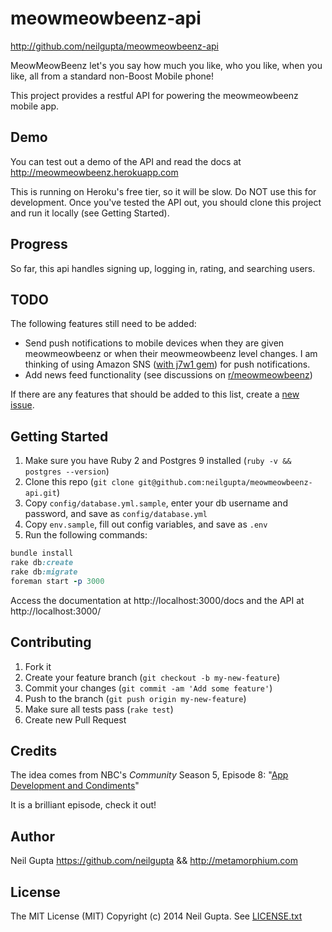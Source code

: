 meowmeowbeenz-api
=============

http://github.com/neilgupta/meowmeowbeenz-api

MeowMeowBeenz let's you say how much you like, who you like, when you like, all from a standard non-Boost Mobile phone!

This project provides a restful API for powering the meowmeowbeenz mobile app.

## Demo

You can test out a demo of the API and read the docs at http://meowmeowbeenz.herokuapp.com

This is running on Heroku's free tier, so it will be slow. Do NOT use this for development. Once you've tested the API out, you should clone this project and run it locally (see Getting Started).

## Progress

So far, this api handles signing up, logging in, rating, and searching users.

## TODO

The following features still need to be added:

* Send push notifications to mobile devices when they are given meowmeowbeenz or when their meowmeowbeenz level changes. I am thinking of using Amazon SNS ([with j7w1 gem](https://github.com/condor/j7w1)) for push notifications.
* Add news feed functionality (see discussions on [r/meowmeowbeenz](http://www.reddit.com/r/Meowmeowbeenz/))

If there are any features that should be added to this list, create a [new issue](https://github.com/neilgupta/meowmeowbeenz-api/issues).

## Getting Started

1. Make sure you have Ruby 2 and Postgres 9 installed (`ruby -v && postgres --version`)
2. Clone this repo (`git clone git@github.com:neilgupta/meowmeowbeenz-api.git`)
3. Copy `config/database.yml.sample`, enter your db username and password, and save as `config/database.yml`
4. Copy `env.sample`, fill out config variables, and save as `.env`
5. Run the following commands:

```ruby
bundle install
rake db:create
rake db:migrate
foreman start -p 3000
```

Access the documentation at http://localhost:3000/docs and the API at http://localhost:3000/

## Contributing

1. Fork it
2. Create your feature branch (`git checkout -b my-new-feature`)
3. Commit your changes (`git commit -am 'Add some feature'`)
4. Push to the branch (`git push origin my-new-feature`)
5. Make sure all tests pass (`rake test`)
6. Create new Pull Request

## Credits

The idea comes from NBC's *Community* Season 5, Episode 8: "[App Development and Condiments](http://en.wikipedia.org/wiki/App_Development_and_Condiments)"

It is a brilliant episode, check it out!

## Author

Neil Gupta https://github.com/neilgupta && http://metamorphium.com

## License

The MIT License (MIT) Copyright (c) 2014 Neil Gupta. See [LICENSE.txt](https://raw.github.com/neilgupta/meowmeowbeenz-api/master/LICENSE.txt)
